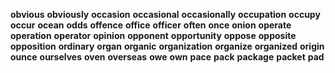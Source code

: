 **obvious** 
**obviously** 
**occasion** 
**occasional** 
**occasionally** 
**occupation** 
**occupy** 
**occur** 
**ocean** 
**odds** 
**offence** 
**office** 
**officer** 
**often** 
**once** 
**onion** 
**operate** 
**operation** 
**operator** 
**opinion** 
**opponent** 
**opportunity** 
**oppose** 
**opposite** 
**opposition** 
**ordinary** 
**organ** 
**organic** 
**organization** 
**organize** 
**organized** 
**origin** 
**ounce** 
**ourselves** 
**oven** 
**overseas** 
**owe** 
**own** 
**pace** 
**pack** 
**package** 
**packet** 
**pad** 